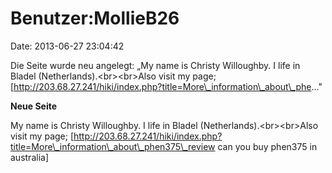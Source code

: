 Benutzer:MollieB26
==================

Date: 2013-06-27 23:04:42

Die Seite wurde neu angelegt: „My name is Christy Willoughby. I life in
Bladel (Netherlands).\<br\>\<br\>Also visit my page;
\[http://203.68.27.241/hiki/index.php?title=More\_information\_about\_phe..."

**Neue Seite**

<div>

My name is Christy Willoughby. I life in Bladel
(Netherlands).\<br\>\<br\>Also visit my page;
\[http://203.68.27.241/hiki/index.php?title=More\_information\_about\_phen375\_review
can you buy phen375 in australia\]

</div>
